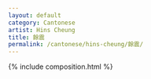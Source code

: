 ```yaml
---
layout: default
category: Cantonese
artist: Hins Cheung
title: 餘震
permalink: /cantonese/hins-cheung/餘震/
---
```


{% include composition.html %}